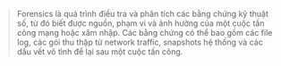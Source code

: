 > Forensics là quá trình điều tra và phân tích các bằng chứng kỹ thuật số, từ đó biết được nguồn, phạm vi và ảnh hưởng của một cuộc tấn công mạng hoặc xâm nhập. Các bằng chứng có thể bao gồm các file log, các gói thu thập từ network traffic, snapshots hệ thống và các dấu vết vô tình để lại sau  một cuộc tấn công.
